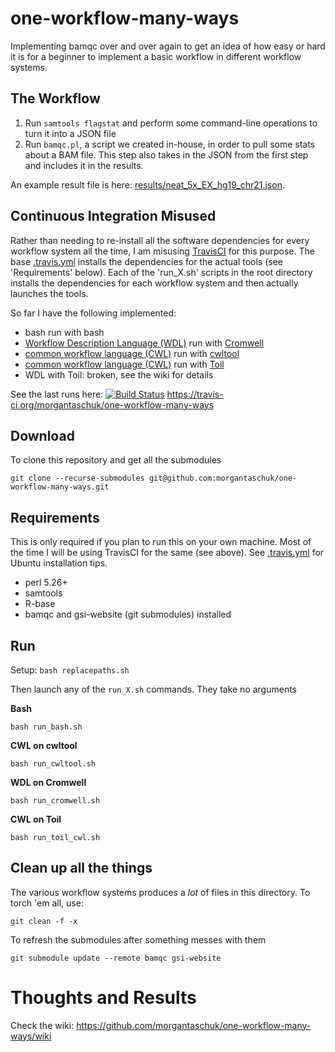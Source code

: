 # one-workflow-many-ways
Implementing bamqc over and over again to get an idea of how easy or hard it is for a beginner to implement a basic workflow in different workflow systems.

## The Workflow

1. Run `samtools flagstat` and perform some command-line operations to turn it into a JSON file
2. Run `bamqc.pl`, a script we created in-house, in order to pull some stats about a BAM file. This step also takes in the JSON from the first step and includes it in the results.

An example result file is here: [results/neat_5x_EX_hg19_chr21.json](results/neat_5x_EX_hg19_chr21.json).

## Continuous Integration Misused

Rather than needing to re-install all the software dependencies for every workflow system all the time, I am misusing [TravisCI](https://travis-ci.org/) for this purpose. The base [.travis.yml](.travis.yml) installs the dependencies for the actual tools (see 'Requirements' below). Each of the 'run_X.sh' scripts in the root directory installs the dependencies for each workflow system and then actually launches the tools.

So far I have the following implemented:
- bash run with bash
- [Workflow Description Language (WDL)](https://software.broadinstitute.org/wdl/) run with [Cromwell](http://cromwell.readthedocs.io/en/develop/)
- [common workflow language (CWL)](https://github.com/common-workflow-language/common-workflow-language) run with [cwltool](https://github.com/common-workflow-language/cwltool)
- [common workflow language (CWL)](https://github.com/common-workflow-language/common-workflow-language) run with [Toil](https://toil.readthedocs.io)
- WDL with Toil: broken, see the wiki for details

See the last runs here: [![Build Status](https://travis-ci.org/morgantaschuk/one-workflow-many-ways.svg)](https://travis-ci.org/morgantaschuk/one-workflow-many-ways) https://travis-ci.org/morgantaschuk/one-workflow-many-ways

## Download

To clone this repository and get all the submodules

    git clone --recurse-submodules git@github.com:morgantaschuk/one-workflow-many-ways.git

## Requirements

This is only required if you plan to run this on your own machine. Most of the time I will be using TravisCI for the same (see above). See [.travis.yml](.travis.yml) for Ubuntu installation tips.

* perl 5.26+
* samtools
* R-base
* bamqc and gsi-website (git submodules) installed

## Run

Setup: `bash replacepaths.sh`

Then launch any of the `run_X.sh` commands. They take no arguments

**Bash**

    bash run_bash.sh

**CWL on cwltool**

    bash run_cwltool.sh

**WDL on Cromwell**

    bash run_cromwell.sh

**CWL on Toil**

    bash run_toil_cwl.sh


## Clean up all the things

The various workflow systems produces a *lot* of files in this directory. To torch 'em all, use:

    git clean -f -x

To refresh the submodules after something messes with them

    git submodule update --remote bamqc gsi-website

# Thoughts and Results

Check the wiki: https://github.com/morgantaschuk/one-workflow-many-ways/wiki
